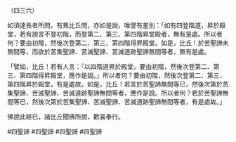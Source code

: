 （四三六）

如須達長者所問，有異比丘問，亦如是說，唯譬有差別：「如有四登階道，昇於殿堂，若有說言不登初階，而登第二、第三、第四階昇堂殿者，無有是處。所以者何？要由初階，然後次登第二、第三、第四階得昇殿堂。如是，比丘！於苦聖諦未無間等，而欲於苦集聖諦、苦滅聖諦、苦滅道跡聖諦無間等者，無有是處。

「譬如，比丘！若有人言：『以四階道昇於殿堂，要由初階，然後次登第二、第三、第四階得昇殿堂，應作是說。』所以者何？要由初階，然後次登第二、第三、第四階昇於殿堂，有是處故。如是，比丘！若言於苦聖諦無間等已，然後次第於苦集聖諦、苦滅聖諦、苦滅道跡聖諦無間等者，應作是說。所以者何？若於苦聖諦無間等已，然後次第於苦集聖諦、苦滅聖諦、苦滅道跡聖諦無間等者，有是處故。」

佛說此經已，諸比丘聞佛所說，歡喜奉行。


#四聖諦
#四聖諦
#四聖諦
#四聖諦
